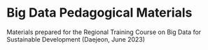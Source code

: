 # Big Data Pedagogical Materials
Materials prepared for the Regional Training Course on Big Data for Sustainable Development (Daejeon, June 2023)

